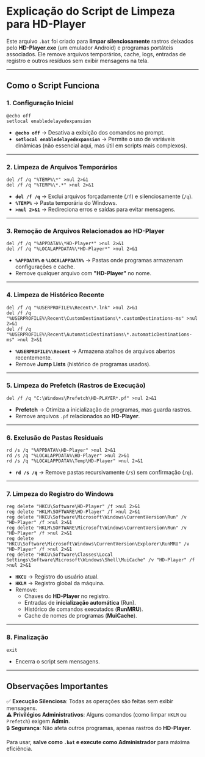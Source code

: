 # **Explicação do Script de Limpeza para HD-Player**  

Este arquivo `.bat` foi criado para **limpar silenciosamente** rastros deixados pelo **HD-Player.exe** (um emulador Android) e programas portáteis associados. Ele remove arquivos temporários, cache, logs, entradas de registro e outros resíduos sem exibir mensagens na tela.  

---

## **Como o Script Funciona**  

### **1. Configuração Inicial**  
```batch
@echo off
setlocal enabledelayedexpansion
```  
- **`@echo off`** → Desativa a exibição dos comandos no prompt.  
- **`setlocal enabledelayedexpansion`** → Permite o uso de variáveis dinâmicas (não essencial aqui, mas útil em scripts mais complexos).  

---

### **2. Limpeza de Arquivos Temporários**  
```batch
del /f /q "%TEMP%\*" >nul 2>&1
del /f /q "%TEMP%\*.*" >nul 2>&1
```  
- **`del /f /q`** → Exclui arquivos forçadamente (`/f`) e silenciosamente (`/q`).  
- **`%TEMP%`** → Pasta temporária do Windows.  
- **`>nul 2>&1`** → Redireciona erros e saídas para evitar mensagens.  

---

### **3. Remoção de Arquivos Relacionados ao HD-Player**  
```batch
del /f /q "%APPDATA%\*HD-Player*" >nul 2>&1
del /f /q "%LOCALAPPDATA%\*HD-Player*" >nul 2>&1
```  
- **`%APPDATA%` e `%LOCALAPPDATA%`** → Pastas onde programas armazenam configurações e cache.  
- Remove qualquer arquivo com **"HD-Player"** no nome.  

---

### **4. Limpeza de Histórico Recente**  
```batch
del /f /q "%USERPROFILE%\Recent\*.lnk" >nul 2>&1
del /f /q "%USERPROFILE%\Recent\CustomDestinations\*.customDestinations-ms" >nul 2>&1
del /f /q "%USERPROFILE%\Recent\AutomaticDestinations\*.automaticDestinations-ms" >nul 2>&1
```  
- **`%USERPROFILE%\Recent`** → Armazena atalhos de arquivos abertos recentemente.  
- Remove **Jump Lists** (histórico de programas usados).  

---

### **5. Limpeza do Prefetch (Rastros de Execução)**  
```batch
del /f /q "C:\Windows\Prefetch\HD-PLAYER*.pf" >nul 2>&1
```  
- **Prefetch** → Otimiza a inicialização de programas, mas guarda rastros.  
- Remove arquivos `.pf` relacionados ao **HD-Player**.  

---

### **6. Exclusão de Pastas Residuais**  
```batch
rd /s /q "%APPDATA%\HD-Player" >nul 2>&1
rd /s /q "%LOCALAPPDATA%\HD-Player" >nul 2>&1
rd /s /q "%LOCALAPPDATA%\Temp\HD-Player" >nul 2>&1
```  
- **`rd /s /q`** → Remove pastas recursivamente (`/s`) sem confirmação (`/q`).  

---

### **7. Limpeza do Registro do Windows**  
```batch
reg delete "HKCU\Software\HD-Player" /f >nul 2>&1
reg delete "HKLM\SOFTWARE\HD-Player" /f >nul 2>&1
reg delete "HKCU\Software\Microsoft\Windows\CurrentVersion\Run" /v "HD-Player" /f >nul 2>&1
reg delete "HKLM\SOFTWARE\Microsoft\Windows\CurrentVersion\Run" /v "HD-Player" /f >nul 2>&1
reg delete "HKCU\Software\Microsoft\Windows\CurrentVersion\Explorer\RunMRU" /v "HD-Player" /f >nul 2>&1
reg delete "HKCU\Software\Classes\Local Settings\Software\Microsoft\Windows\Shell\MuiCache" /v "HD-Player" /f >nul 2>&1
```  
- **`HKCU`** → Registro do usuário atual.  
- **`HKLM`** → Registro global da máquina.  
- Remove:  
  - Chaves do **HD-Player** no registro.  
  - Entradas de **inicialização automática** (Run).  
  - Histórico de comandos executados (**RunMRU**).  
  - Cache de nomes de programas (**MuiCache**).  

---

### **8. Finalização**  
```batch
exit
```  
- Encerra o script sem mensagens.  

---

## **Observações Importantes**  
✅ **Execução Silenciosa**: Todas as operações são feitas sem exibir mensagens.  
⚠ **Privilégios Administrativos**: Alguns comandos (como limpar `HKLM` ou `Prefetch`) exigem **Admin**.  
🔒 **Segurança**: Não afeta outros programas, apenas rastros do **HD-Player**.  

Para usar, **salve como `.bat` e execute como Administrador** para máxima eficiência.
